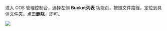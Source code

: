 进入 COS 管理控制台，选择左侧 **Bucket列表** 功能页，按照文件路径，定位到具体文件夹。点击**删除**，即可。

![](http://imgcache.tcecqpoc.fsphere.cn/image/mccdn.qcloud.com/static/img/7b9103ff32cdebd8feeb56a2ea3f5328/Free-Converter.com-qq20160731-1%402x-38530352.jpg)